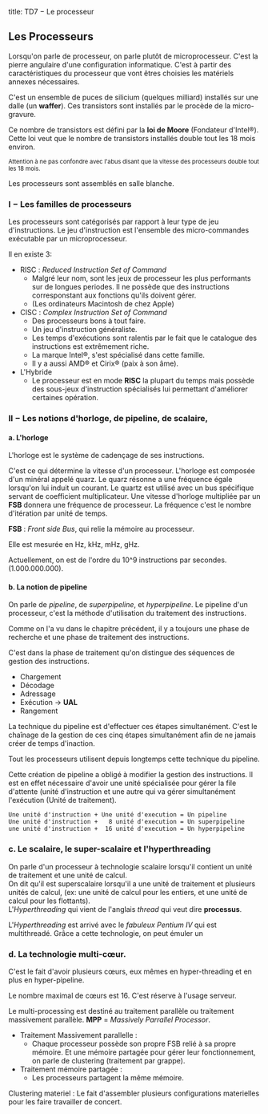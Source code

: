 title: TD7 − Le processeur

## Les Processeurs

Lorsqu'on parle de processeur, on parle plutôt de microprocesseur. C'est la pierre 
angulaire d'une configuration informatique. C'est à partir des caractéristiques 
du processeur que vont êtres choisies les matériels annexes nécessaires. 

C'est un ensemble de puces de silicium (quelques milliard) installés sur une dalle 
(un **waffer**). Ces transistors sont installés par le procède de la micro-gravure. 

Ce nombre de transistors est défini par la **loi de Moore** (Fondateur d'Intel&reg;). 
Cette loi veut que le nombre de transistors installés double tout les 18 mois environ. 

<small>Attention à ne pas confondre avec l'abus disant que la vitesse des processeurs 
double tout les 18 mois. </small>

Les processeurs sont assemblés en salle blanche. 



### I − Les familles de processeurs

Les processeurs sont catégorisés par rapport à leur type de jeu d'instructions. 
Le jeu d'instruction est l'ensemble des micro-commandes exécutable par un 
microprocesseur. 

Il en existe 3:



* RISC : *Reduced Instruction Set of Command*
    * Malgré leur nom, sont les jeux de processeur les plus
        performants sur de longues periodes. Il ne possède que des instructions 
        corresponstant aux fonctions qu'ils doivent gérer. 
    * (Les ordinateurs Macintosh de chez Apple)
* CISC : *Complex Instruction Set of Command*
    * Des processeurs bons à tout faire. 
    * Un jeu d'instruction généraliste. 
    * Les temps d'exécutions sont ralentis par le fait que le catalogue des instructions
        est extrêmement riche. 
    * La marque Intel&reg;, s'est spécialisé dans cette famille. 
    * Il y a aussi AMD&reg; et Cirix&reg; (paix à son âme). 
* L'Hybride
    * Le processeur est en mode **RISC** la plupart du temps mais possède des sous-jeux 
    d'instruction spécialisés lui permettant d'améliorer certaines opération. 

### II − Les notions d'horloge, de pipeline, de scalaire, 

#### a. L'horloge

L'horloge est le système de cadençage de ses instructions. 

C'est ce qui détermine la vitesse d'un processeur. L'horloge est composée 
d'un minéral appelé quarz. Le quarz résonne a une fréquence égale lorsqu'on 
lui induit un courant. Le quartz est utilisé avec un bus spécifique servant de 
coefficient multiplicateur. Une vitesse d'horloge multipliée par un **FSB** donnera 
une fréquence de processeur. La fréquence c'est le nombre d'itération par unité de 
temps. 

**FSB** : *Front side Bus*, qui relie la mémoire au processeur. 

Elle est mesurée en Hz, kHz, mHz, gHz. 

Actuellement, on est de l'ordre du 10^9 instructions par secondes. (1.000.000.000). 

#### b. La notion de pipeline

On parle de *pipeline*, de *superpipeline*, et *hyperpipeline*. Le pipeline d'un 
processeur, c'est la méthode d'utilisation du traitement des instructions. 

Comme on l'a vu dans le chapitre précédent, il y a toujours une phase de 
recherche et une phase de traitement des instructions. 

C'est dans la phase de traitement qu'on distingue des séquences de gestion 
des instructions. 

* Chargement 
* Décodage 
* Adressage 
* Exécution -> **UAL**
* Rangement

La technique du pipeline est d'effectuer ces étapes simultanément. C'est le 
chaînage de la gestion de ces cinq étapes simultanément afin de ne jamais 
créer de temps d'inaction. 

Tout les processeurs utilisent depuis longtemps cette technique du pipeline. 

Cette création de pipeline a obligé à modifier la gestion des instructions. 
Il est en effet nécessaire d'avoir une unité spécialisée pour gérer la file 
d'attente (unité d'instruction et une autre qui va gérer simultanément 
l'exécution (Unité de traitement). 

~~~
Une unité d'instruction + Une unité d'execution = Un pipeline
Une unité d'instruction +   8 unité d'execution = Un superpipeline
une unité d'instruction +  16 unité d'execution = Un hyperpipeline
~~~

### c. Le scalaire, le super-scalaire et l'hyperthreading

On parle d'un processeur à technologie scalaire lorsqu'il contient un 
unité de traitement et une unité de calcul. <br />
On dit qu'il est superscalaire lorsqu'il a une unité de traitement et 
plusieurs unités de calcul, (ex: une unité de calcul pour les entiers, 
et une unité de calcul pour les flottants). <br />
L'*Hyperthreading* qui vient de l'anglais *thread* qui veut dire **processus**. 

L'*Hyperthreading* est arrivé avec le *fabuleux Pentium IV* qui est multithreadé. 
Grâce a cette technologie, on peut émuler un 

### d. La technologie multi-cœur. 

C'est le fait d'avoir plusieurs cœurs, eux mêmes en hyper-threading et en plus 
en hyper-pipeline. 

Le nombre maximal de cœurs est 16. C'est réserve à l'usage serveur. 

Le multi-processing est destiné au traitement parallèle ou traitement 
massivement parallèle. **MPP** = *Massively Parrallel Processor*. 

* Traitement Massivement parallelle : 
    * Chaque processeur possède son propre FSB relié à sa propre mémoire. 
    Et une mémoire partagée pour gérer leur fonctionnement, on parle de 
    clustering (traitement par grappe). 
* Traitement mémoire partagée : 
    * Les processeurs partagent la même mémoire. 

Clustering materiel : Le fait d'assembler plusieurs configurations 
materielles pour les faire travailler de concert. 